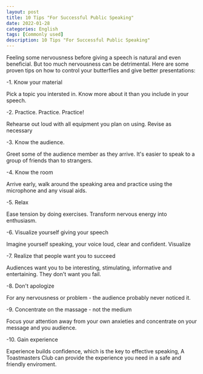 ```yaml
---
layout: post
title: 10 Tips "For Successful Public Speaking"
date: 2022-01-28
categories: English
tags: [Commonly used]
description: 10 Tips "For Successful Public Speaking"
---
```


Feeling some nervousness before giving a speech is natural and even beneficial. But too much nervousness can be detrimental. Here are some proven tips on how to control your butterflies and give better presentations:

-1. Know your material

Pick a topic you intersted in. Know more about it than you include in your speech.


-2. Practice. Practice. Practice!

Rehearse out loud with all equipment you plan on using. Revise as necessary


-3. Know the audience.

Greet some of the audience member as they arrive. It's easier to speak to a group of friends than to strangers.

-4. Know the room

Arrive early, walk around the speaking area and practice using the microphone and any visual aids.


-5. Relax

Ease tension by doing exercises. Transform nervous energy into enthusiasm.


-6. Visualize yourself giving your speech

Imagine yourself speaking, your voice loud, clear and confident. Visualize


-7. Realize that people want you to succeed

Audiences want you to be interesting, stimulating, informative and entertaining. They don't want you fail.


-8. Don't apologize

For any nervousness or problem - the audience probably never noticed it.


-9. Concentrate on the massage - not the medium

Focus your attention away from your own anxieties and concentrate on your message and you audience.


-10. Gain experience

Experience builds confidence, which is the key to effective speaking, A Toastmasters Club can provide the experience you need in a safe and friendly enviroment.

